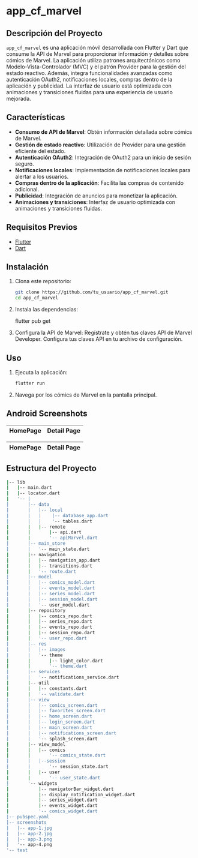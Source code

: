 # app_cf_marvel

## Descripción del Proyecto

`app_cf_marvel` es una aplicación móvil desarrollada con Flutter y Dart que consume la API de Marvel para proporcionar información y detalles sobre cómics de Marvel. La aplicación utiliza patrones arquitectónicos como Modelo-Vista-Controlador (MVC) y el patrón Provider para la gestión del estado reactivo. Además, integra funcionalidades avanzadas como autenticación OAuth2, notificaciones locales, compras dentro de la aplicación y publicidad. La interfaz de usuario está optimizada con animaciones y transiciones fluidas para una experiencia de usuario mejorada.

## Características

- **Consumo de API de Marvel**: Obtén información detallada sobre cómics de Marvel.
- **Gestión de estado reactivo**: Utilización de Provider para una gestión eficiente del estado.
- **Autenticación OAuth2**: Integración de OAuth2 para un inicio de sesión seguro.
- **Notificaciones locales**: Implementación de notificaciones locales para alertar a los usuarios.
- **Compras dentro de la aplicación**: Facilita las compras de contenido adicional.
- **Publicidad**: Integración de anuncios para monetizar la aplicación.
- **Animaciones y transiciones**: Interfaz de usuario optimizada con animaciones y transiciones fluidas.

## Requisitos Previos

- [Flutter](https://flutter.dev/docs/get-started/install)
- [Dart](https://dart.dev/get-dart)

## Instalación

1. Clona este repositorio:
   ```sh
   git clone https://github.com/tu_usuario/app_cf_marvel.git
   cd app_cf_marvel

2. Instala las dependencias:

      flutter pub get

3. Configura la API de Marvel:
        Regístrate y obtén tus claves API de Marvel Developer.
        Configura tus claves API en tu archivo de configuración.

   
## Uso

1. Ejecuta la aplicación:
    ```sh
    flutter run

2. Navega por los cómics de Marvel en la pantalla principal.

## Android Screenshots

  HomePage                 |    Detail Page        
:-------------------------:|:-------------------------:


  HomePage                 |    Detail Page      
:-------------------------:|:-------------------------:

## Estructura del Proyecto
```sh
|-- lib
|   |-- main.dart
|   |-- locator.dart
|   '-- |
|       |-- data
|       |   |-- local
|       |   |    |-- database_app.dart
|       |   |    '-- tables.dart
|       |   |-- remote
|       |       |-- api.dart
|       |       '-- apiMarvel.dart
|       |-- main_store
|       |   '-- main_state.dart
|       |-- navigation
|       |   |-- navigation_app.dart
|       |   |-- transitions.dart
|       |   '-- route.dart
|       |-- model
|       |   |-- comics_model.dart
|       |   |-- events_model.dart
|       |   |-- series_model.dart
|       |   |-- session_model.dart
|       |   '-- user_model.dart
|       |-- repository
|       |   |-- comics_repo.dart
|       |   |-- series_repo.dart
|       |   |-- events_repo.dart
|       |   |-- session_repo.dart
|       |   '-- user_repo.dart
|       |-- res
|       |   |-- images
|       |   '-- theme
|       |       |-- light_color.dart
|       |       '-- theme.dart
|       |-- services
|       |   '-- notifications_service.dart
|       |-- util
|       |   |-- constants.dart
|       |   '-- validate.dart
|       |-- view
|       |   |-- comics_screen.dart
|       |   |-- favorites_screen.dart
|       |   |-- home_screen.dart
|       |   |-- login_screen.dart
|       |   |-- main_screen.dart
|       |   |-- notifications_screen.dart
|       |   '-- splash_screen.dart
|       |-- view_model
|       |   |-- comics
|       |       '-- comics_state.dart
|       |   |--session
|       |       '-- session_state.dart
|       |   |-- user
|       |       '-- user_state.dart
|       '-- widgets
|           |-- navigatorBar_widget.dart
|           |-- display_notification_widget.dart
|           |-- series_widget.dart
|           |-- events_widget.dart
|           '-- comics_widget.dart
|-- pubspec.yaml
|-- screenshots
|   |-- app-1.jpg
|   |-- app-2.jpg
|   |-- app-3.png
|   '-- app-4.png
'-- test
